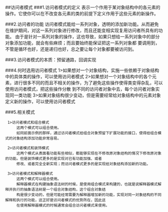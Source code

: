 ##访问者模式
###1.访问者模式的定义
    表示一个作用于某对象结构中的各元素的操作。它使你可以在不改变各元素的类的前提下定义作用于这些元素的新操作。
    
###2.访问者的功能
    访问者模式能给一系列对象，透明的添加新功能。从而避免在维护期间，对这一系列对象进行修改，而且还能变相实现复用访问者所具有的功能。
    由于是针对一系列对象的操作，这也导致，如果只想给一系列对象中的部分对象添加功能，就会有些麻烦；而且要始终能保证把这一系列对象都
    要调用到，不管是循环也好，还是递归也好，总之要让每个对象都要被访问到。
    
###3.访问者模式的本质：预留通路，回调实现

###4.何时选用访问者模式
    1>如果想对一个对象结构，实施一些依赖于对象结构中的具体类的操作，可以使用访问者模式
    2>如果想对一个对象结构中的各个元素，进行很多不同的而且不相关的操作，为了避免这些操作使得类变得杂乱，可以使用访问者模式，把这些操作分散
    到不同的访问者对象中去，每个访问者对象实现同一类功能
    3>如果对象结构很少变动，但是需要经常给对象结构中的元素对象定义新的操作，可以使用访问者模式
    
###5.相关模式
     
     1>访问者模式和组合模式
         这两个模式可以组合使用。
         如同前面示例的那样，通过访问者模式给组合对象预留下扩展功能的接口，使得给组合模式的对象结构添加功能非常容易。
     
     2>访问者模式和装饰模式
         这两个模式从表面看功能有些相似，都能够实现在不修改原对象结构的情况下修改原对象的功能。但是装饰模式更多的是实现对已有功能加强、或者
         修改、或者完全全新实现；而访问者模式更多的是实现给对象结构添加新的功能。
     
     3>访问者模式和解释器模式
         这两个模式可以组合使用。
         解释器模式在构建抽象语法树的时候，是使用组合模式来构建的，也就是说解释器模式解释并执行的抽象语法树是一个组合对象结构，这个组合对象结
         构是很少变动的，但是可能经常需要为解释器增加新的功能，实现对同一对象结构的不同解释和执行的功能，这正好是访问者模式的优势所在，因此这
         在使用解释器模式的时候通常会组合访问者模式来使用。